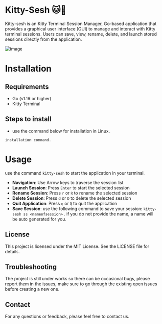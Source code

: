 # Kitty-Sesh  🐱🚬

Kitty-sesh is an Kitty Terminal Session Manager, Go-based application that provides a graphical user interface (GUI) to manage and interact with Kitty terminal sessions. Users can save, view, rename, delete, and launch stored sessions directly from the application.

![image](https://github.com/Raghav-rv28/kitty-sesh/assets/62635473/70ae0a80-85b9-427b-9444-950cf7eafe0e)

# Installation
## Requirements
-  Go (v1.16 or higher)
-  Kitty Terminal
## Steps to install
- use the command below for installation in Linux.
```
installation command.
```
# Usage
use the command `kitty-sesh` to start the application in your terminal.
-   **Navigation**: Use Arrow keys to traverse the session list
-   **Launch Session**: Press `Enter` to start the selected session
-   **Rename Session**: Press `r` or `R` to rename the selected session
-   **Delete Session**: Press `d` or `D` to delete the selected session
-   **Quit Application**: Press `q` or `Q` to quit the application
-  **Save Session**: use the following command to save your session: `kitty-sesh ss <nameofsession>` . if you do not provide the name, a name will be auto generated for you. 

## License
This project is licensed under the MIT License. See the LICENSE file for details.

## Troubleshooting
The project is still under works so there can be occasional bugs, please report them in the issues, make sure to go through the existing open issues before creating a new one.

## Contact
For any questions or feedback, please feel free to contact us.
